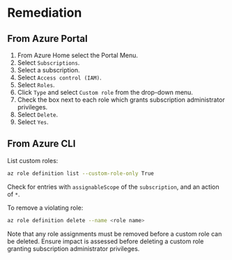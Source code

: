 # Remediation

## From Azure Portal

1. From Azure Home select the Portal Menu.
2. Select `Subscriptions`.
3. Select a subscription.
4. Select `Access control (IAM)`.
5. Select `Roles`.
6. Click `Type` and select `Custom role` from the drop-down menu.
7. Check the box next to each role which grants subscription administrator privileges.
8. Select `Delete`.
9. Select `Yes`.

## From Azure CLI

List custom roles:

```sh
az role definition list --custom-role-only True
```

Check for entries with `assignableScope` of the `subscription`, and an action of `*`.

To remove a violating role:

```sh
az role definition delete --name <role name>
```

Note that any role assignments must be removed before a custom role can be deleted. Ensure impact is assessed before deleting a custom role granting subscription administrator privileges.
